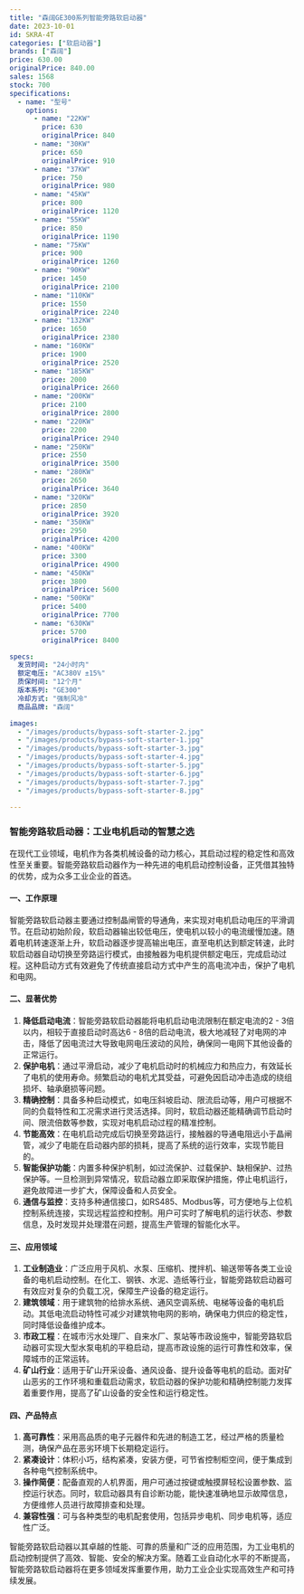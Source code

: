 ```yaml
---
title: "森阔GE300系列智能旁路软启动器"
date: 2023-10-01
id: SKRA-4T
categories: ["软启动器"]
brands: ["森阔"]
price: 630.00
originalPrice: 840.00
sales: 1568
stock: 700
specifications:
  - name: "型号"
    options:
      - name: "22KW"
        price: 630
        originalPrice: 840
      - name: "30KW"
        price: 650
        originalPrice: 910
      - name: "37KW"
        price: 750
        originalPrice: 980
      - name: "45KW"
        price: 800
        originalPrice: 1120
      - name: "55KW"
        price: 850
        originalPrice: 1190
      - name: "75KW"
        price: 900
        originalPrice: 1260
      - name: "90KW"
        price: 1450
        originalPrice: 2100
      - name: "110KW"
        price: 1550
        originalPrice: 2240
      - name: "132KW"
        price: 1650
        originalPrice: 2380
      - name: "160KW"
        price: 1900
        originalPrice: 2520
      - name: "185KW"
        price: 2000
        originalPrice: 2660
      - name: "200KW"
        price: 2100
        originalPrice: 2800
      - name: "220KW"
        price: 2200
        originalPrice: 2940
      - name: "250KW"
        price: 2550
        originalPrice: 3500
      - name: "280KW"
        price: 2650
        originalPrice: 3640
      - name: "320KW"
        price: 2850
        originalPrice: 3920
      - name: "350KW"
        price: 2950
        originalPrice: 4200
      - name: "400KW"
        price: 3300
        originalPrice: 4900
      - name: "450KW"
        price: 3800
        originalPrice: 5600
      - name: "500KW"
        price: 5400
        originalPrice: 7700
      - name: "630KW"
        price: 5700
        originalPrice: 8400

specs:
  发货时间: "24小时内"
  额定电压: "AC380V ±15%"
  质保时间: "12个月"
  版本系列: "GE300"
  冷却方式: "强制风冷"
  商品品牌: "森阔"

images:
  - "/images/products/bypass-soft-starter-2.jpg"
  - "/images/products/bypass-soft-starter-1.jpg"
  - "/images/products/bypass-soft-starter-3.jpg"
  - "/images/products/bypass-soft-starter-4.jpg"
  - "/images/products/bypass-soft-starter-5.jpg"
  - "/images/products/bypass-soft-starter-6.jpg"
  - "/images/products/bypass-soft-starter-7.jpg"
  - "/images/products/bypass-soft-starter-8.jpg"

---
```


### 智能旁路软启动器：工业电机启动的智慧之选
在现代工业领域，电机作为各类机械设备的动力核心，其启动过程的稳定性和高效性至关重要。智能旁路软启动器作为一种先进的电机启动控制设备，正凭借其独特的优势，成为众多工业企业的首选。

#### 一、工作原理
智能旁路软启动器主要通过控制晶闸管的导通角，来实现对电机启动电压的平滑调节。在启动初始阶段，软启动器输出较低电压，使电机以较小的电流缓慢加速。随着电机转速逐渐上升，软启动器逐步提高输出电压，直至电机达到额定转速，此时软启动器自动切换至旁路运行模式，由接触器为电机提供额定电压，完成启动过程。这种启动方式有效避免了传统直接启动方式中产生的高电流冲击，保护了电机和电网。

#### 二、显著优势
1. **降低启动电流**：智能旁路软启动器能将电机启动电流限制在额定电流的2 - 3倍以内，相较于直接启动时高达6 - 8倍的启动电流，极大地减轻了对电网的冲击，降低了因电流过大导致电网电压波动的风险，确保同一电网下其他设备的正常运行。
2. **保护电机**：通过平滑启动，减少了电机启动时的机械应力和热应力，有效延长了电机的使用寿命。频繁启动的电机尤其受益，可避免因启动冲击造成的绕组损坏、轴承磨损等问题。
3. **精确控制**：具备多种启动模式，如电压斜坡启动、限流启动等，用户可根据不同的负载特性和工况需求进行灵活选择。同时，软启动器还能精确调节启动时间、限流倍数等参数，实现对电机启动过程的精准控制。
4. **节能高效**：在电机启动完成后切换至旁路运行，接触器的导通电阻远小于晶闸管，减少了电能在启动器内部的损耗，提高了系统的运行效率，实现节能目的。
5. **智能保护功能**：内置多种保护机制，如过流保护、过载保护、缺相保护、过热保护等。一旦检测到异常情况，软启动器立即采取保护措施，停止电机运行，避免故障进一步扩大，保障设备和人员安全。
6. **通信与监控**：支持多种通信接口，如RS485、Modbus等，可方便地与上位机控制系统连接，实现远程监控和控制。用户可实时了解电机的运行状态、参数信息，及时发现并处理潜在问题，提高生产管理的智能化水平。

#### 三、应用领域
1. **工业制造业**：广泛应用于风机、水泵、压缩机、搅拌机、输送带等各类工业设备的电机启动控制。在化工、钢铁、水泥、造纸等行业，智能旁路软启动器可有效应对复杂的负载工况，保障生产设备的稳定运行。
2. **建筑领域**：用于建筑物的给排水系统、通风空调系统、电梯等设备的电机启动。其低电流启动特性可减少对建筑物电网的影响，确保电力供应的稳定性，同时降低设备维护成本。
3. **市政工程**：在城市污水处理厂、自来水厂、泵站等市政设施中，智能旁路软启动器可实现大型水泵电机的平稳启动，提高市政设施的运行可靠性和效率，保障城市的正常运转。
4. **矿山行业**：适用于矿山开采设备、通风设备、提升设备等电机的启动。面对矿山恶劣的工作环境和重载启动需求，软启动器的保护功能和精确控制能力发挥着重要作用，提高了矿山设备的安全性和运行稳定性。

#### 四、产品特点
1. **高可靠性**：采用高品质的电子元器件和先进的制造工艺，经过严格的质量检测，确保产品在恶劣环境下长期稳定运行。
2. **紧凑设计**：体积小巧，结构紧凑，安装方便，可节省控制柜空间，便于集成到各种电气控制系统中。
3. **操作简便**：配备直观的人机界面，用户可通过按键或触摸屏轻松设置参数、监控运行状态。同时，软启动器具有自诊断功能，能快速准确地显示故障信息，方便维修人员进行故障排查和处理。
4. **兼容性强**：可与各种类型的电机配套使用，包括异步电机、同步电机等，适应性广泛。

智能旁路软启动器以其卓越的性能、可靠的质量和广泛的应用范围，为工业电机的启动控制提供了高效、智能、安全的解决方案。随着工业自动化水平的不断提高，智能旁路软启动器将在更多领域发挥重要作用，助力工业企业实现高效生产和可持续发展。 